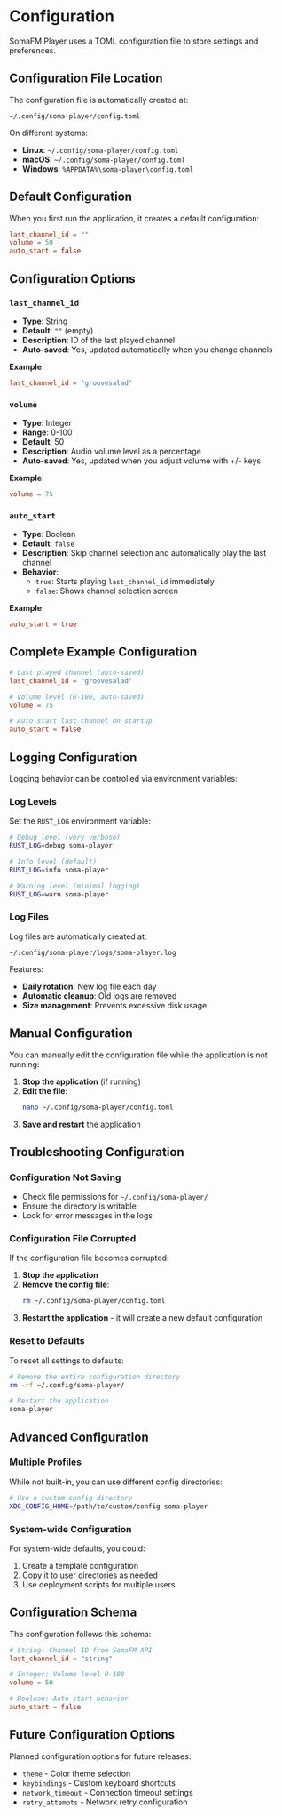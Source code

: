 # Configuration

SomaFM Player uses a TOML configuration file to store settings and preferences.

## Configuration File Location

The configuration file is automatically created at:
```
~/.config/soma-player/config.toml
```

On different systems:
- **Linux**: `~/.config/soma-player/config.toml`
- **macOS**: `~/.config/soma-player/config.toml`
- **Windows**: `%APPDATA%\soma-player\config.toml`

## Default Configuration

When you first run the application, it creates a default configuration:

```toml
last_channel_id = ""
volume = 50
auto_start = false
```

## Configuration Options

### `last_channel_id`
- **Type**: String
- **Default**: `""` (empty)
- **Description**: ID of the last played channel
- **Auto-saved**: Yes, updated automatically when you change channels

**Example**:
```toml
last_channel_id = "groovesalad"
```

### `volume`
- **Type**: Integer
- **Range**: 0-100
- **Default**: 50
- **Description**: Audio volume level as a percentage
- **Auto-saved**: Yes, updated when you adjust volume with +/- keys

**Example**:
```toml
volume = 75
```

### `auto_start`
- **Type**: Boolean
- **Default**: `false`
- **Description**: Skip channel selection and automatically play the last channel
- **Behavior**: 
  - `true`: Starts playing `last_channel_id` immediately
  - `false`: Shows channel selection screen

**Example**:
```toml
auto_start = true
```

## Complete Example Configuration

```toml
# Last played channel (auto-saved)
last_channel_id = "groovesalad"

# Volume level (0-100, auto-saved)
volume = 75

# Auto-start last channel on startup
auto_start = false
```

## Logging Configuration

Logging behavior can be controlled via environment variables:

### Log Levels
Set the `RUST_LOG` environment variable:

```bash
# Debug level (very verbose)
RUST_LOG=debug soma-player

# Info level (default)
RUST_LOG=info soma-player

# Warning level (minimal logging)
RUST_LOG=warn soma-player
```

### Log Files
Log files are automatically created at:
```
~/.config/soma-player/logs/soma-player.log
```

Features:
- **Daily rotation**: New log file each day
- **Automatic cleanup**: Old logs are removed
- **Size management**: Prevents excessive disk usage

## Manual Configuration

You can manually edit the configuration file while the application is not running:

1. **Stop the application** (if running)
2. **Edit the file**:
   ```bash
   nano ~/.config/soma-player/config.toml
   ```
3. **Save and restart** the application

## Troubleshooting Configuration

### Configuration Not Saving
- Check file permissions for `~/.config/soma-player/`
- Ensure the directory is writable
- Look for error messages in the logs

### Configuration File Corrupted
If the configuration file becomes corrupted:

1. **Stop the application**
2. **Remove the config file**:
   ```bash
   rm ~/.config/soma-player/config.toml
   ```
3. **Restart the application** - it will create a new default configuration

### Reset to Defaults
To reset all settings to defaults:

```bash
# Remove the entire configuration directory
rm -rf ~/.config/soma-player/

# Restart the application
soma-player
```

## Advanced Configuration

### Multiple Profiles
While not built-in, you can use different config directories:

```bash
# Use a custom config directory
XDG_CONFIG_HOME=/path/to/custom/config soma-player
```

### System-wide Configuration
For system-wide defaults, you could:
1. Create a template configuration
2. Copy it to user directories as needed
3. Use deployment scripts for multiple users

## Configuration Schema

The configuration follows this schema:

```toml
# String: Channel ID from SomaFM API
last_channel_id = "string"

# Integer: Volume level 0-100
volume = 50

# Boolean: Auto-start behavior
auto_start = false
```

## Future Configuration Options

Planned configuration options for future releases:
- `theme` - Color theme selection
- `keybindings` - Custom keyboard shortcuts
- `network_timeout` - Connection timeout settings
- `retry_attempts` - Network retry configuration

